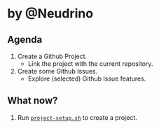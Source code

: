 # by @Neudrino

## Agenda

1. Create a Github Project.
   - Link the project with the current repository.
1. Create some Github Issues.
   - Explore (selected) Github Issue features.

## What now?

1. Run [`project-setup.sh`](./project-setup.sh) to create a project.
